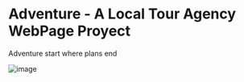 ﻿# Adventure - A Local Tour Agency WebPage Proyect

 Adventure start where plans end

 ![image](https://drive.google.com/uc?export=view&id=11dpzZlHhONOPKxcrwuQHT115evl0qJHw)
